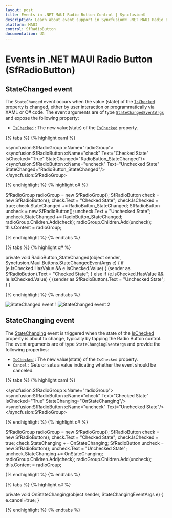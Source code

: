 ```yaml
---
layout: post
title: Events in .NET MAUI Radio Button Control | Syncfusion®
description: Learn about event support in Syncfusion® .NET MAUI Radio Button (SfRadioButton) control, its elements, and more.
platform: MAUI
control: SfRadioButton
documentation: UG
---
```


# Events in .NET MAUI Radio Button (SfRadioButton)

## StateChanged event

The `StateChanged` event occurs when the value (state) of the [`IsChecked`](https://help.syncfusion.com/cr/maui/Syncfusion.Maui.Buttons.SfRadioButton.html#Syncfusion_Maui_Buttons_SfRadioButton_IsChecked) property is changed, either by user interaction or programmatically via XAML or C# code. The event arguments are of type [`StateChangedEventArgs`](https://help.syncfusion.com/cr/maui/Syncfusion.Maui.Buttons.StateChangedEventArgs.html) and expose the following property:

* [`IsChecked`](https://help.syncfusion.com/cr/maui/Syncfusion.Maui.Buttons.SfRadioButton.html#Syncfusion_Maui_Buttons_SfRadioButton_IsChecked) : The new value(state) of the [`IsChecked`](https://help.syncfusion.com/cr/maui/Syncfusion.Maui.Buttons.SfRadioButton.html#Syncfusion_Maui_Buttons_SfRadioButton_IsChecked) property.

{% tabs %}
{% highlight xaml %}

<syncfusion:SfRadioGroup x:Name="radioGroup">
    <syncfusion:SfRadioButton x:Name="check" Text="Checked State" IsChecked="True" StateChanged="RadioButton_StateChanged"/>
    <syncfusion:SfRadioButton x:Name="uncheck" Text="Unchecked  State" StateChanged="RadioButton_StateChanged"/>
</syncfusion:SfRadioGroup>

{% endhighlight %}
{% highlight c# %}

SfRadioGroup radioGroup = new SfRadioGroup();
SfRadioButton check = new SfRadioButton();
check.Text = "Checked State";
check.IsChecked = true;
check.StateChanged += RadioButton_StateChanged;
SfRadioButton uncheck = new SfRadioButton();
uncheck.Text = "Unchecked State";
uncheck.StateChanged += RadioButton_StateChanged;
radioGroup.Children.Add(check);
radioGroup.Children.Add(uncheck);
this.Content = radioGroup;

{% endhighlight %}
{% endtabs %}

{% tabs %}
{% highlight c# %}

private void RadioButton_StateChanged(object sender, Syncfusion.Maui.Buttons.StateChangedEventArgs e)
{
    if (e.IsChecked.HasValue && e.IsChecked.Value)
    {
        (sender as SfRadioButton).Text = "Checked State";
    }
    else if (e.IsChecked.HasValue && !e.IsChecked.Value)
    {
        (sender as SfRadioButton).Text = "Unchecked State";
    }
}
 
{% endhighlight %}
{% endtabs %}

![StateChanged event 1](Images/Event/statechanged1.png)
![StateChanged event 2](Images/Event/statechanged2.png)

## StateChanging event

The [StateChanging](https://help.syncfusion.com/cr/maui/Syncfusion.Maui.Buttons.StateChangingEventArgs.html) event is triggered when the state of the [IsChecked](https://help.syncfusion.com/cr/maui/Syncfusion.Maui.Buttons.SfRadioButton.html#Syncfusion_Maui_Buttons_SfRadioButton_IsChecked) property is about to change, typically by tapping the Radio Button control. The event arguments are of type `StateChangingEventArgs` and provide the following properties:

* [`IsChecked`](https://help.syncfusion.com/cr/maui/Syncfusion.Maui.Buttons.SfRadioButton.html#Syncfusion_Maui_Buttons_SfRadioButton_IsChecked) : The new value(state) of the `IsChecked` property.
* `Cancel` : Gets or sets a value indicating whether the event should be canceled.

{% tabs %}
{% highlight xaml %}

<syncfusion:SfRadioGroup x:Name="radioGroup">
    <syncfusion:SfRadioButton x:Name="check" Text="Checked State" IsChecked="True" StateChanging="OnStateChanging"/>
    <syncfusion:SfRadioButton x:Name="uncheck" Text="Unchecked State"/>
</syncfusion:SfRadioGroup>

{% endhighlight %}
{% highlight c# %}

SfRadioGroup radioGroup = new SfRadioGroup();
SfRadioButton check = new SfRadioButton();
check.Text = "Checked State";
check.IsChecked = true;
check.StateChanging += OnStateChanging;
SfRadioButton uncheck = new SfRadioButton();
uncheck.Text = "Unchecked State";
uncheck.StateChanging += OnStateChanging;
radioGroup.Children.Add(check);
radioGroup.Children.Add(uncheck);
this.Content = radioGroup;
	
{% endhighlight %}
{% endtabs %}

{% tabs %}
{% highlight c# %}

private void OnStateChanging(object sender, StateChangingEventArgs e)
{
    e.cancel=true;
}

{% endhighlight %}
{% endtabs %}
